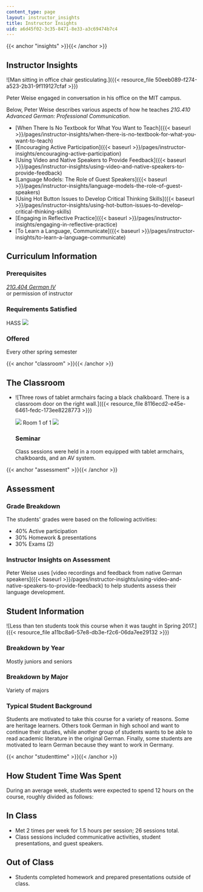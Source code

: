 ```yaml
---
content_type: page
layout: instructor_insights
title: Instructor Insights
uid: a6d45f02-3c35-8471-8e33-a3c69474b7c4
---
```


{{< anchor "insights" >}}{{< /anchor >}}

Instructor Insights
-------------------

![Man sitting in office chair gesticulating.]({{< resource_file 50eeb089-f274-a523-2b31-9f119127cfaf >}})

Peter Weise engaged in conversation in his office on the MIT campus.

Below, Peter Weise describes various aspects of how he teaches _21G.410 Advanced German: Professional Communication_.

*   [When There Is No Textbook for What You Want to Teach]({{< baseurl >}}/pages/instructor-insights/when-there-is-no-textbook-for-what-you-want-to-teach)
*   [Encouraging Active Participation]({{< baseurl >}}/pages/instructor-insights/encouraging-active-participation)
*   [Using Video and Native Speakers to Provide Feedback]({{< baseurl >}}/pages/instructor-insights/using-video-and-native-speakers-to-provide-feedback)
*   [Language Models: The Role of Guest Speakers]({{< baseurl >}}/pages/instructor-insights/language-models-the-role-of-guest-speakers)
*   [Using Hot Button Issues to Develop Critical Thinking Skills]({{< baseurl >}}/pages/instructor-insights/using-hot-button-issues-to-develop-critical-thinking-skills)
*   [Engaging in Reflective Practice]({{< baseurl >}}/pages/instructor-insights/engaging-in-reflective-practice)
*   [To Learn a Language, Communicate]({{< baseurl >}}/pages/instructor-insights/to-learn-a-language-communicate)

Curriculum Information
----------------------

### Prerequisites

_[21G.404 German IV](/courses/21g-404-german-iv-spring-2005)_  
or permission of instructor

### Requirements Satisfied

HASS ![](/images/educator/icon-question-hass.png)

### Offered

Every other spring semester

{{< anchor "classroom" >}}{{< /anchor >}}

The Classroom
-------------

*   ![Three rows of tablet armchairs facing a black chalkboard. There is a classroom door on the right wall.]({{< resource_file 8116ecd2-e45e-6461-fedc-173ee8228773 >}})
    
    ![](/images/educator/classroom_prev_dim.png) Room 1 of 1 ![](/images/educator/classroom_next_dim.png)
    
    ### Seminar
    
    Class sessions were held in a room equipped with tablet armchairs, chalkboards, and an AV system.
    

{{< anchor "assessment" >}}{{< /anchor >}}

Assessment
----------

### Grade Breakdown

The students' grades were based on the following activities:

- 40% Active participation
- 30% Homework & presentations
- 30% Exams (2)

### Instructor Insights on Assessment

Peter Weise uses [video recordings and feedback from native German speakers]({{< baseurl >}}/pages/instructor-insights/using-video-and-native-speakers-to-provide-feedback) to help students assess their language development.

Student Information
-------------------

![Less than ten students took this course when it was taught in Spring 2017.]({{< resource_file a11bc8a6-57e8-db3e-f2c6-06da7ee29132 >}})

### Breakdown by Year

Mostly juniors and seniors

### Breakdown by Major

Variety of majors

### Typical Student Background

Students are motivated to take this course for a variety of reasons. Some are heritage learners. Others took German in high school and want to continue their studies, while another group of students wants to be able to read academic literature in the original German. Finally, some students are motivated to learn German because they want to work in Germany.

{{< anchor "studenttime" >}}{{< /anchor >}}

How Student Time Was Spent
--------------------------

During an average week, students were expected to spend 12 hours on the course, roughly divided as follows:

In Class
--------

*   Met 2 times per week for 1.5 hours per session; 26 sessions total.
*   Class sessions included communicative activities, student presentations, and guest speakers.

Out of Class
------------

*   Students completed homework and prepared presentations outside of class.